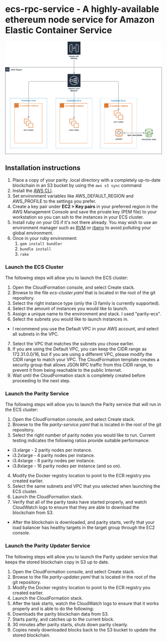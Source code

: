 # ecs-rpc-service - A highly-available ethereum node service for Amazon Elastic Container Service

![Architectural diagram](https://github.com/blockscale/ecs-rpc-service/raw/master/doc/images/architectural_diagram.png "Architectural diagram")

## Installation instructions
1. Place a copy of your parity .local directory with a completely up-to-date
   blockchain in an S3 bucket by using the `aws s3 sync` command
2. Install the [AWS CLI](https://docs.aws.amazon.com/cli/latest/userguide/cli-chap-install.html).
3. Set environment variables like AWS_DEFAULT_REGION and AWS_PROFILE to the
   settings you prefer.
4. Create a key pair under **EC2 > Key pairs** in your preferred region in the
   AWS Management Console and save the private key (PEM file) to your
   workstation so you can ssh to the instances in your ECS cluster.
5. Install ruby on your OS if it's not there already. You may wish to use an
   environment manager such as [RVM](https://rvm.io/) or
   [rbenv](https://github.com/rbenv/rbenv) to avoid polluting your global
   environment.
6. Once in your ruby environment:
   1. `gem install bundler`
   2. `bundle install`
   3. `rake`

### Launch the ECS Cluster
The following steps will allow you to launch the ECS cluster:
1. Open the CloudFormation console, and select Create stack.
2. Browse to the file *ecs-cluster.yaml* that is located in the root of the git repository.
3. Select the right instance type (only the i3 family is currently supported).
4. Select the amount of instances you would like to launch.
5. Assign a unique name to the environment and stack. I used "parity-ecs".
6. Select the subnets you would like to launch instances in.
  * I recommend you use the Default VPC in your AWS account, and select all subnets in the VPC.
7. Select the VPC that matches the subnets you chose earlier.
8. If you are using the Default VPC, you can keep the CIDR range as 172.31.0.0/16, but if you are using a different VPC, please modify the CIDR range to match your VPC.  The CloudFormation template creates a security group that allows JSON RPC traffic from this CIDR range, to prevent it from being reachable to the public Internet.
8. Wait until the CloudFormation stack is completely created before proceeding to the next step.

### Launch the Parity Service
The following steps will allow you to launch the Parity service that will run in the ECS cluster:
1. Open the CloudFormation console, and select Create stack.
2. Browse to the file *parity-service.yaml* that is located in the root of the git repository.
3. Select the right number of parity nodes you would like to run.  Current testing indicates the following ratios provide suitable performance:
  * i3.xlarge - 2 parity nodes per instance.
  * i3.2xlarge - 4 parity nodes per instance.
  * i3.4xlarge - 8 parity nodes per instance.
  * i3.8xlarge - 16 parity nodes per instance (and so on).
4. Modify the Docker registry location to point to the ECR registry you created earlier.
5. Select the same subnets and VPC that you selected when launching the ECS cluster.
6. Launch the CloudFormation stack.
7. Verify that all of the parity tasks have started properly, and watch CloudWatch logs to ensure that they are able to download the blockchain from S3.
  * After the blockchain is downloaded, and parity starts, verify that your load balancer has healthy targets in the target group through the EC2 console.

### Launch the Parity Updater Service
The following steps will allow you to launch the Parity updater service that keeps the stored blockchain copy in S3 up to date.
1. Open the CloudFormation console, and select Create stack.
2. Browse to the file *parity-updater.yaml* that is located in the root of the git repository.
3. Modify the Docker registry location to point to the ECR registry you created earlier.
4. Launch the CloudFormation stack.
5. After the task starts, watch the CloudWatch logs to ensure that it works properly and is able to do the following:
  1. Downloads the parity blockchain data from S3.
  2. Starts parity, and catches up to the current block.
  3. 30 minutes after parity starts, shuts down parity cleanly.
  4. Copies newly downloaded blocks back to the S3 bucket to update the stored blockchain.
